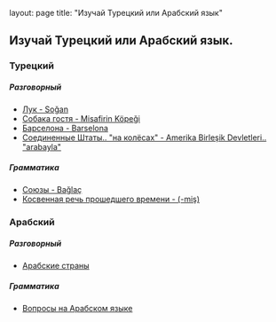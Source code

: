 layout: page
title: "Изучай Турецкий или Арабский язык"

## Изучай Турецкий или Арабский язык.

### Турецкий
##### Разговорный
- [Лук - Soğan](https:/gabdulgazim.github.io/east-langs/content/turkish/onion.md)
- [Собака гостя - Misafirin Köpeği](https:/gabdulgazim.github.io/east-langs/content/turkish/dog.md)
- [Барселона - Barselona](https:/gabdulgazim.github.io/east-langs/content/turkish/Barselona.md)
- [Соединенные Штаты.. "на колёсах" - Amerika Birleşik Devletleri.. "arabayla"](https:/gabdulgazim.github.io/east-langs/content/turkish/on-wheels.md)

##### Грамматика
- [Союзы - Bağlaç](https:/gabdulgazim.github.io/east-langs/content/turkish/conjunctions.md)
- [Косвенная речь прошедшего времени - (-miş)](https:/gabdulgazim.github.io/east-langs/content/turkish/reported.md)


### Арабский
##### Разговорный
- [Арабские страны](https:/gabdulgazim.github.io/east-langs/content/arabic/coutries.md) 

##### Грамматика
- [Вопросы на Арабском языке](https:/gabdulgazim.github.io/east-langs/content/arabic/question.md) 

